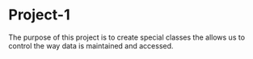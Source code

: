 # Project-1
The purpose of this project is to create special classes the allows us to control the way data is maintained and accessed.
